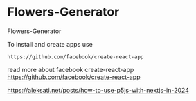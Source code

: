 # Flowers-Generator
Flowers-Generator

To install and create apps 
use 

`https://github.com/facebook/create-react-app`

read more about facebook create-react-app https://github.com/facebook/create-react-app

https://aleksati.net/posts/how-to-use-p5js-with-nextjs-in-2024